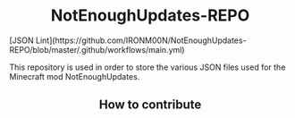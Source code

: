 <h1 align = "center"> NotEnoughUpdates-REPO </h1>[JSON Lint](https://github.com/IRONM00N/NotEnoughUpdates-REPO/blob/master/.github/workflows/main.yml)

This repository is used in order to store the various JSON files used for the Minecraft mod NotEnoughUpdates.

<h2 align = "center"> How to contribute </h2>